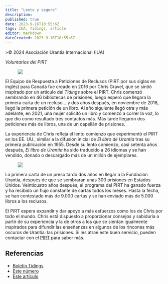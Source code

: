 ```yaml
---
title: "Lento y seguro"
description: 
published: true
date: 2023-9-16T10:55:6Z
tags: IUA, Tidings, article
editor: markdown
dateCreated: 2023-9-16T10:55:6Z
---
```


<p class="v-card v-sheet theme--light grey lighten-3 px-2">>© 2024 Asociación Urantia Internacional (IUA)</p>

_Voluntarios del PIRT_

<figure id="Figure_1" class="image urantiapedia">
<img src="/image/article/IUA_Tidings/PIRT-LOGO-BANNER-2-706x172.jpg">
</figure>

El Equipo de Respuesta a Peticiones de Reclusos (PIRT por sus siglas en inglés) para Canadá fue creado en 2016 por Chris Gravel, que se sintió inspirado por un artículo del _Tidings_ sobre el PIRT. Chris comenzó sembrando en 46 bibliotecas de prisiones, luego esperó que llegara la primera carta de un recluso… y dos años después, en noviembre de 2018, llegó la primera petición de un libro. Al año siguiente llegó otra y más adelante, en 2021, una mujer solicitó un libro y comenzó a correr la voz, lo que dio como resultado tres contactos más. Más tarde llegaron dos peticiones más de libros, una de un capellán de prisiones.

La experiencia de Chris refleja el lento comienzo que experimentó el PIRT en los EE. UU., similar a la difusión inicial de _El libro de Urantia_ tras su primera publicación en 1955. Desde su lento comienzo, casi setenta años después, _El libro de Urantia_ ha sido traducido a 26 idiomas y se han vendido, donado o descargado más de un millón de ejemplares.

<figure id="Figure_1" class="image urantiapedia image-style-align-left">
<img src="/image/article/IUA_Tidings/earth-quiono-300x150.jpg">
</figure>

La primera carta de un preso tardó dos años en llegar a la Fundación Urantia, después de que se sembraran unas 300 prisiones en Estados Unidos. Veinticuatro años después, el programa del PIRT ha ganado fuerza y ha recibido un flujo constante de cartas todos los meses. Hasta la fecha, se han contestado más de 9.000 cartas y se han enviado más de 5.000 libros a los reclusos.

El PIRT espera expandir y dar apoyo a más esfuerzos como los de Chris por todo el mundo. Chris está dispuesto a proporcionar consejos y sabiduría a partir de su experiencia y la de otros a los que se sientan igualmente inspirados para difundir las enseñanzas en algunos de los rincones más oscuros de Urantia: las prisiones. Si les atrae este buen servicio, pueden contactar con el [PIRT](mailto:prt@urantia-association.org) para saber más.
<br style="clear:both;"/>

## Referencias

- [Boletín Tidings](https://urantia-association.org/newsletter/ncategory/tidings-es/?lang=es)
- [Este número](https://urantia-association.org/newsletter/tidings-marzo-2024/?lang=es)
- [Este artículo](https://urantia-association.org/lento-y-seguro/?lang=es)